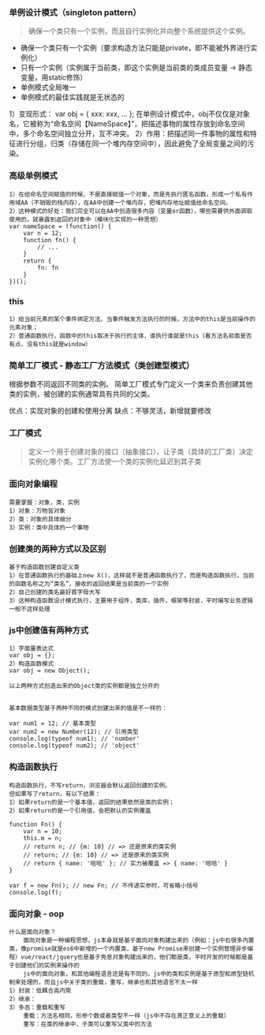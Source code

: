 ### 单例设计模式（singleton pattern）
> 确保一个类只有一个实例，而且自行实例化并向整个系统提供这个实例。

* 确保一个类只有一个实例（要求构造方法只能是private，即不能被外界进行实例化）
* 只有一个实例（实例属于当前类，即这个实例是当前类的类成员变量 -> 静态变量，用static修饰）
* 单例模式全局唯一
* 单例模式的最佳实践就是无状态的

1）变现形式：
var obj = {
	xxx: xxx,
	...
};
在单例设计模式中，obj不仅仅是对象名，它被称为“命名空间【NameSpace】”，把描述事物的属性存放到命名空间中，多个命名空间独立分开，互不冲突。
2）作用：把描述同一件事物的属性和特征进行分组，归类（存储在同一个堆内存空间中），因此避免了全局变量之间的污染。


### 高级单例模式

```
1）在给命名空间赋值的时候，不是直接赋值一个对象，而是先执行匿名函数，形成一个私有作用域AA（不销毁的栈内存），在AA中创建一个堆内存，把堆内存地址赋值给命名空间。
2）这种模式的好处：我们完全可以在AA中创造很多内容（变量or函数），哪些需要供外面调取使用的，就暴露到返回的对象中（模块化实现的一种思想）
var nameSpace = (function() {
	var n = 12;
	function fn() {
		// ...
	}
	return {
		fn: fn
	}
})();
```

### this

```
1）给当前元素的某个事件绑定方法，当事件触发方法执行的时候，方法中的this是当前操作的元素对象；
2）普通函数执行，函数中的this取决于执行的主体，谁执行谁就是this（看方法名前面是否有点，没有this就是window）
```

### 简单工厂模式 - 静态工厂方法模式（类创建型模式）
根据参数不同返回不同类的实例。
简单工厂模式专门定义一个类来负责创建其他类的实例，被创建的实例通常具有共同的父类。

优点：实现对象的创建和使用分离
缺点：不够灵活，新增就要修改

### 工厂模式
> 定义一个用于创建对象的接口（抽象接口），让子类（具体的工厂类）决定实例化哪个类。工厂方法使一个类的实例化延迟到其子类


### 面向对象编程

```
需要掌握：对象，类，实例
1）对象：万物皆对象
2）类：对象的具体细分
3）实例：类中具体的一个事物
```

### 创建类的两种方式以及区别

```
基于构造函数创建自定义类
1）在普通函数执行的基础上new X()，这样就不是普通函数执行了，而是构造函数执行，当前的函数名称之为“类名”，接收的返回结果是当前类的一个实例
2）自己创建的类名最好首字母大写
3）这种构造函数设计模式执行，主要用于组件，类库，插件，框架等封装，平时编写业务逻辑一般不这样处理
```

### js中创建值有两种方式

```
1）字面量表达式
var obj = {};
2）构造函数模式
var obj = new Object();

以上两种方式创造出来的Object类的实例都是独立分开的


基本数据类型基于两种不同的模式创建出来的值是不一样的：

var num1 = 12; // 基本类型
var num2 = new Number(12); // 引用类型
console.log(typeof num1); // 'number'
console.log(typeof num2); // 'object'
```

### 构造函数执行

```
构造函数执行，不写return，浏览器会默认返回创建的实例。
但如果写了return，有以下结果：
1）如果return的是一个基本值，返回的结果依然是类的实例；
2）如果return的是一个引用值，会把默认的实例覆盖

function Fn() {
	var n = 10;
	this.m = n;
	// return n; // {m: 10} // => 还是原来的类实例
	// return; // {m: 10} // => 还是原来的类实例
	// return { name: '哈哈' }; // 实力被覆盖 => { name: '哈哈' }
}

var f = new Fn(); // new Fn; // 不传递实参时，可省略小括号
console.log(f);
```

### 面向对象 - oop

```
什么是面向对象？
	面向对象是一种编程思想，js本身就是基于面向对象构建出来的（例如：js中右很多内置类，像promise就是es6中新增的一个内置类，基于new Promise来创建一个实例管理异步编程）vue/react/jquery也是基于免息对象构建出来的，他们都是类，平时开发的时候都是基于创建他们的实例来操作的
	js中的面向对象，和其他编程语言还是有不同的，js中的类和实例是基于原型和原型链机制来处理的，而且js中关于类的重载，重写，继承也和其他语言不太一样
1）封装：低耦合高内聚
2）继承：
3）多态：重载和重写
	重载：方法名相同，形参个数或者类型不一样（js中不存在真正意义上的重载）
	重写：在类的继承中，子类可以重写父类中的方法
```

